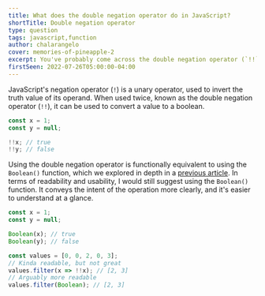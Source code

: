 ```yaml
---
title: What does the double negation operator do in JavaScript?
shortTitle: Double negation operator
type: question
tags: javascript,function
author: chalarangelo
cover: memories-of-pineapple-2
excerpt: You've probably come across the double negation operator (`!!`) before, but do you know what it does?
firstSeen: 2022-07-26T05:00:00-04:00
---
```


JavaScript's negation operator (`!`) is a unary operator, used to invert the truth value of its operand. When used twice, known as the double negation operator (`!!`), it can be used to convert a value to a boolean.

```js
const x = 1;
const y = null;

!!x; // true
!!y; // false
```

Using the double negation operator is functionally equivalent to using the `Boolean()` function, which we explored in depth in a [previous article](/articles/s/javascript-boolean-function). In terms of readability and usability, I would still suggest using the `Boolean()` function. It conveys the intent of the operation more clearly, and it's easier to understand at a glance.

```js
const x = 1;
const y = null;

Boolean(x); // true
Boolean(y); // false

const values = [0, 0, 2, 0, 3];
// Kinda readable, but not great
values.filter(x => !!x); // [2, 3]
// Arguably more readable
values.filter(Boolean); // [2, 3]
```
